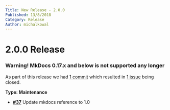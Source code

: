 ```yaml
---
Title: New Release - 2.0.0
Published: 13/8/2018
Category: Release
Author: michalkowal
---
```


# 2.0.0 Release

### Warning! MkDocs 0.17.x and below is not supported any longer

As part of this release we had [1 commit](https://github.com/michalkowal/Cake.MkDocs/compare/1.2.0...2.0.0) which resulted in [1 issue](https://github.com/michalkowal/Cake.MkDocs/issues?milestone=4&state=closed) being closed.


__Type: Maintenance__

- [__#37__](https://github.com/michalkowal/Cake.MkDocs/issues/37) Update mkdocs reference to 1.0
